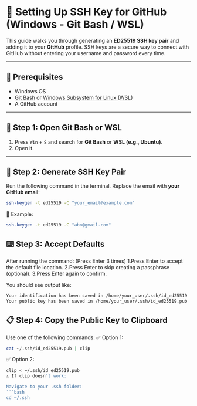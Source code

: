 # 🚀 Setting Up SSH Key for GitHub (Windows - Git Bash / WSL)

This guide walks you through generating an **ED25519 SSH key pair** and adding it to your **GitHub** profile. SSH keys are a secure way to connect with GitHub without entering your username and password every time.

---

## 🔧 Prerequisites

- Windows OS
- [Git Bash](https://gitforwindows.org/) or [Windows Subsystem for Linux (WSL)](https://learn.microsoft.com/en-us/windows/wsl/install)
- A GitHub account

---

## 🧩 Step 1: Open Git Bash or WSL

1. Press `Win` + `S` and search for **Git Bash** or **WSL (e.g., Ubuntu)**.
2. Open it.

---

## 🔐 Step 2: Generate SSH Key Pair

Run the following command in the terminal. Replace the email with **your GitHub email**:

```bash
ssh-keygen -t ed25519 -C "your_email@example.com"
```
📌 Example:
```bash
ssh-keygen -t ed25519 -C "abo@gmail.com"
```
## ⌨️ Step 3: Accept Defaults
After running the command:
(Press Enter 3 times)
1.Press Enter to accept the default file location.
2.Press Enter to skip creating a passphrase (optional).
3.Press Enter again to confirm.

You should see output like:

```bash
Your identification has been saved in /home/your_user/.ssh/id_ed25519
Your public key has been saved in /home/your_user/.ssh/id_ed25519.pub
```
## 📋 Step 4: Copy the Public Key to Clipboard
Use one of the following commands:
✅ Option 1:
```bash
cat ~/.ssh/id_ed25519.pub | clip
```
✅ Option 2:
```bash
clip < ~/.ssh/id_ed25519.pub
⚠️ If clip doesn't work:

Navigate to your .ssh folder:
```bash
cd ~/.ssh

```
